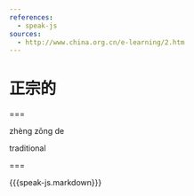 ```yaml
---
references:
  - speak-js
sources:
  - http://www.china.org.cn/e-learning/2.htm
---
```


# 正宗的

===

zhèng zōng de

traditional

===

{{{speak-js.markdown}}}
